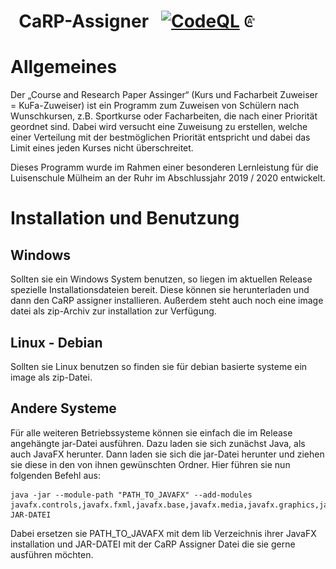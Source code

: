 # &nbsp; CaRP-Assigner &nbsp; [![CodeQL](https://github.com/juhu1705/CaRP/actions/workflows/codeql-analysis.yml/badge.svg)](https://github.com/juhu1705/CaRP/actions/workflows/codeql-analysis.yml) <img src="https://raw.githubusercontent.com/juhu1705/CaRP/master/src/main/resources/assets/textures/logo/CaRP.png" alt="drawing" width="20"/>

# Allgemeines

Der „Course and Research Paper Assinger“ (Kurs und Facharbeit Zuweiser = KuFa-Zuweiser) ist ein Programm zum Zuweisen von Schülern nach Wunschkursen, z.B. Sportkurse oder Facharbeiten, die nach einer Priorität geordnet sind. Dabei wird versucht eine Zuweisung zu erstellen, welche einer Verteilung mit der bestmöglichen Priorität entspricht und dabei das Limit eines jeden Kurses nicht überschreitet.

Dieses Programm wurde im Rahmen einer besonderen Lernleistung für die Luisenschule Mülheim an der Ruhr im Abschlussjahr 2019 / 2020 entwickelt.

# Installation und Benutzung

## Windows

Sollten sie ein Windows System benutzen, so liegen im aktuellen Release spezielle Installationsdateien bereit. Diese können sie herunterladen und dann den CaRP assigner installieren. Außerdem steht auch noch eine image datei als zip-Archiv zur installation zur Verfügung.

## Linux - Debian

Sollten sie Linux benutzen so finden sie für debian basierte systeme ein image als zip-Datei.

## Andere Systeme

Für alle weiteren Betriebssysteme können sie einfach die im Release angehängte jar-Datei ausführen. Dazu laden sie sich zunächst Java, als auch JavaFX herunter. Dann laden sie sich die jar-Datei herunter und ziehen sie diese in den von ihnen gewünschten Ordner. Hier führen sie nun folgenden Befehl aus:
```
java -jar --module-path "PATH_TO_JAVAFX" --add-modules javafx.controls,javafx.fxml,javafx.base,javafx.media,javafx.graphics,javafx.swing JAR-DATEI
```

Dabei ersetzen sie PATH_TO_JAVAFX mit dem lib Verzeichnis ihrer JavaFX installation und JAR-DATEI mit der CaRP Assigner Datei die sie gerne ausführen möchten.
